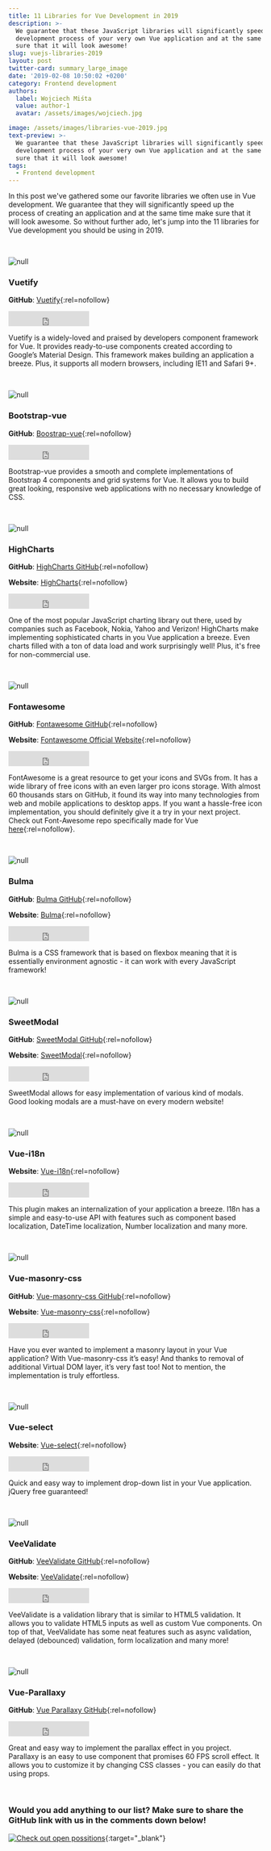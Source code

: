```yaml
---
title: 11 Libraries for Vue Development in 2019
description: >-
  We guarantee that these JavaScript libraries will significantly speed up the
  development process of your very own Vue application and at the same time make
  sure that it will look awesome!
slug: vuejs-libraries-2019
layout: post
twitter-card: summary_large_image
date: '2019-02-08 10:50:02 +0200'
category: Frontend development
authors:
  label: Wojciech Miśta
  value: author-1
  avatar: /assets/images/wojciech.jpg

image: /assets/images/libraries-vue-2019.jpg
text-preview: >-
  We guarantee that these JavaScript libraries will significantly speed up the
  development process of your very own Vue application and at the same time make
  sure that it will look awesome!
tags:
  - Frontend development
---
```

In this post we've gathered some our favorite libraries we often use in Vue development. We guarantee that they will significantly speed up the process of creating an application and at the same time make sure that it will look awesome. So without further ado, let's jump into the 11 libraries for Vue development you should be using in 2019. 

<br>

![null](/assets/images/vuetify.jpg)

### Vuetify

**GitHub**: [Vuetify](https://github.com/vuetifyjs/vuetify){:rel=nofollow}

<iframe src="https://ghbtns.com/github-btn.html?user=vuetifyjs&repo=vuetify&type=star&count=true&size=large" frameborder="0" scrolling="0" width="160px" height="30px"></iframe>

Vuetify is a widely-loved and praised by developers component framework for Vue. It provides ready-to-use components created according to Google’s Material Design. This framework makes building an application a breeze. Plus, it supports all modern browsers, including IE11 and Safari 9+. 

<br>

![null](/assets/images/bootstrap-vue.jpg)

### Bootstrap-vue

**GitHub**: [Boostrap-vue](https://github.com/bootstrap-vue/bootstrap-vue){:rel=nofollow}

<iframe src="https://ghbtns.com/github-btn.html?user=bootstrap-vue&repo=bootstrap-vue&type=star&count=true&size=large" frameborder="0" scrolling="0" width="160px" height="30px"></iframe>

Bootstrap-vue provides a smooth and complete implementations of Bootstrap 4 components and grid systems for Vue. It allows you to build great looking, responsive web applications with no necessary knowledge of CSS. 

<br>

![null](/assets/images/highcharts.jpg)

### HighCharts

**GitHub**: [HighCharts GitHub](https://github.com/highcharts/highcharts){:rel=nofollow}

**Website**: [HighCharts](https://www.highcharts.com){:rel=nofollow}

<iframe src="https://ghbtns.com/github-btn.html?user=highcharts&repo=highcharts&type=star&count=true&size=large" frameborder="0" scrolling="0" width="160px" height="30px"></iframe>

One of the most popular JavaScript charting library out there, used by companies such as Facebook, Nokia, Yahoo and Verizon! HighCharts make implementing sophisticated charts in you Vue application a breeze. Even charts filled with a ton of data load and work surprisingly well! Plus, it's free for non-commercial use. 

<br>

![null](/assets/images/fontawesome.png)

### Fontawesome

**GitHub**: [Fontawesome GitHub](https://github.com/FortAwesome/Font-Awesome){:rel=nofollow}

**Website**: [Fontawesome Official Website](https://fontawesome.com){:rel=nofollow}

<iframe src="https://ghbtns.com/github-btn.html?user=FortAwesome&repo=Font-Awesome&type=star&count=true&size=large" frameborder="0" scrolling="0" width="160px" height="30px"></iframe>

FontAwesome is a great resource to get your icons and SVGs from. It has a wide library of free icons with an even larger pro icons storage. With almost 60 thousands stars on GitHub, it found its way into many technologies from web and mobile applications to desktop apps. If you want a hassle-free icon implementation, you should definitely give it a try in your next project. Check out Font-Awesome repo specifically made for Vue [here](https://github.com/FortAwesome/vue-fontawesome){:rel=nofollow}. 

<br>

![null](/assets/images/bulma-banner.png)

### Bulma

**GitHub**: [Bulma GitHub](https://github.com/jgthms/bulma){:rel=nofollow}

**Website**: [Bulma](https://bulma.io){:rel=nofollow}

<iframe src="https://ghbtns.com/github-btn.html?user=jgthms&repo=bulma&type=star&count=true&size=large" frameborder="0" scrolling="0" width="160px" height="30px"></iframe>

Bulma is a CSS framework that is based on flexbox meaning that it is essentially environment agnostic - it can work with every JavaScript framework! 

<br>

![null](/assets/images/sweetmodal.gif)

### SweetModal

**GitHub**: [SweetModal GitHub](https://github.com/adeptoas/sweet-modal){:rel=nofollow}

**Website**: [SweetModal](https://github.com/adeptoas/sweet-modal-vue){:rel=nofollow}

<iframe src="https://ghbtns.com/github-btn.html?user=adeptoas&repo=sweet-modal&type=star&count=true&size=large" frameborder="0" scrolling="0" width="160px" height="30px"></iframe>

SweetModal allows for easy implementation of various kind of modals. Good looking modals are a must-have on every modern website!

<br>

![null](/assets/images/vue-i18n.jpg)

### Vue-i18n

**Website**: [Vue-i18n](https://github.com/kazupon/vue-i18n){:rel=nofollow}

<iframe src="https://ghbtns.com/github-btn.html?user=kazupon&repo=vue-i18n&type=star&count=true&size=large" frameborder="0" scrolling="0" width="160px" height="30px"></iframe>

This plugin makes an internalization of your application a breeze. I18n has a simple and easy-to-use API with features such as component based localization, DateTime localization, Number localization and many more. 

<br>

![null](/assets/images/masonry-css.jpg)

### Vue-masonry-css

**GitHub**: [Vue-masonry-css GitHub](https://github.com/paulcollett/vue-masonry-css){:rel=nofollow}

**Website**: [Vue-masonry-css](https://github.com/paulcollett/vue-masonry-css){:rel=nofollow}

<iframe src="https://ghbtns.com/github-btn.html?user=paulcollett&repo=vue-masonry-css&type=star&count=true&size=large" frameborder="0" scrolling="0" width="160px" height="30px"></iframe>

Have you ever wanted to implement a masonry layout in your Vue application? With Vue-masonry-css it’s easy! And thanks to removal of additional Virtual DOM layer, it’s very fast too! Not to mention, the implementation is truly effortless. 

<br>

![null](/assets/images/vue-select.gif)

### Vue-select

**Website**: [Vue-select](https://github.com/sagalbot/vue-select){:rel=nofollow}

<iframe src="https://ghbtns.com/github-btn.html?user=sagalbot&repo=vue-select&type=star&count=true&size=large" frameborder="0" scrolling="0" width="160px" height="30px"></iframe>

Quick and easy way to implement drop-down list in your Vue application. jQuery free guaranteed! 

<br>

![null](/assets/images/veevalidate.jpg)

### VeeValidate

**GitHub**: [VeeValidate GitHub](https://github.com/baianat/vee-validate){:rel=nofollow}

**Website**: [VeeValidate](https://baianat.github.io/vee-validate/){:rel=nofollow}

<iframe src="https://ghbtns.com/github-btn.html?user=baianat&repo=vee-validate&type=star&count=true&size=large" frameborder="0" scrolling="0" width="160px" height="30px"></iframe>

VeeValidate is a validation library that is similar to HTML5 validation. It allows you to validate HTML5 inputs as well as custom Vue components. On top of that, VeeValidate has some neat features such as async validation, delayed (debounced) validation, form localization and many more! 

<br>

![null](/assets/images/paralaxy.gif)

### Vue-Parallaxy

**GitHub**: [Vue Parallaxy GitHub](https://github.com/apertureless/vue-parallax){:rel=nofollow}

<iframe src="https://ghbtns.com/github-btn.html?user=apertureless&repo=vue-parallax&type=star&count=true&size=large" frameborder="0" scrolling="0" width="160px" height="30px"></iframe>

Great and easy way to implement the parallax effect in you project. Parallaxy is an easy to use component that promises 60 FPS scroll effect. It allows you to customize it by changing CSS classes - you can easily do that using props.  

<br>

### Would you add anything to our list? Make sure to share the GitHub link with us in the comments down below!

[![Check out open possitions](/assets/images/join-the-team.png)](https://naturaily.com/careers){:target="_blank"}

